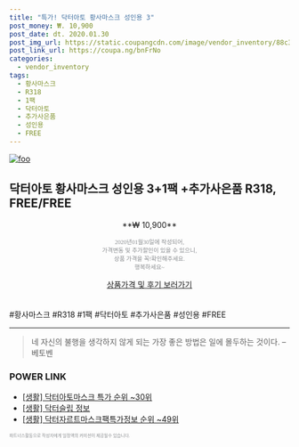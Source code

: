 ```yaml
--- 
title: "특가! 닥터아토 황사마스크 성인용 3" 
post_money: ₩. 10,900 
post_date: dt. 2020.01.30 
post_img_url: https://static.coupangcdn.com/image/vendor_inventory/88c3/e5f3fbadc51dbb550593a7e17a2261cd34f3db5b9e49c6dc714dcde97f4e.jpg 
post_link_url: https://coupa.ng/bnFrNo 
categories: 
  - vendor_inventory 
tags: 
  - 황사마스크 
  - R318 
  - 1팩 
  - 닥터아토 
  - 추가사은품 
  - 성인용 
  - FREE 
--- 
```

[![foo](https://static.coupangcdn.com/image/vendor_inventory/88c3/e5f3fbadc51dbb550593a7e17a2261cd34f3db5b9e49c6dc714dcde97f4e.jpg)](https://coupa.ng/bnFrNo) 

## 닥터아토 황사마스크 성인용 3+1팩 +추가사은품 R318, FREE/FREE 
<p style="text-align: center;">**₩ 10,900**</p> 
<p style="text-align: center;"><span style="color: #898c8f; font-family: Georgia,Times,serif; font-size: 0.75em;">2020년01월30일에 작성되어, <br>가격변동 및 추가할인이 있을 수 있으니,<br> 상품 가격을 꼭!확인해주세요.<br>행복하세요~</span> 
</p>	 
<div markdown="0" style="text-align: center;"><a href="https://coupa.ng/bnFrNo" class="btn btn--success">상품가격 및 후기 보러가기</a></div> 
<br><br> 
  #황사마스크 #R318 #1팩 #닥터아토 #추가사은품 #성인용 #FREE 
<hr> 

> 네 자신의 불행을 생각하지 않게 되는 가장 좋은 방법은 일에 몰두하는 것이다. – 베토벤 


### POWER LINK

* <a href="https://blog.naver.com/sakai111/221789862972" target="_blank"> [생활] 닥터아토마스크 특가 순위 ~30위</a>
* <a href="https://blog.naver.com/fasyy4321/221759604661" target="_blank"> [생활] 닥터슬립 정보 </a>
* <a href="https://blog.naver.com/sakai111/221774869654" target="_blank"> [생활] 닥터자르트마스크팩특가정보 순위 ~49위</a>

<span style="color: #898c8f; font-family: Georgia,Times,serif; font-size: 0.55em;">파트너스활동으로 작성자에게 일정액의 커미션이 제공될수 있습니다.</span> 
